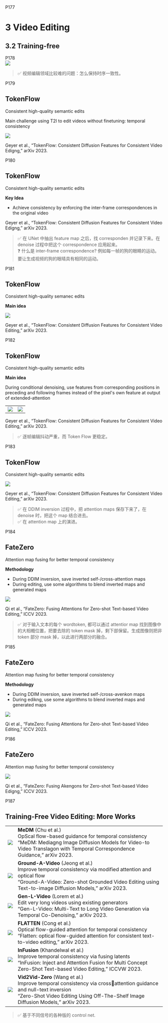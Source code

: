 
P177  
# 3 Video Editing

## 3.2 Training-free

P178   
![](../../assets/08-178.png) 

> &#x2705; 视频编辑领域比较难的问题：怎么保持时序一致性。   

P179   
## TokenFlow

Consistent high-quality semantic edits

Main challenge using T2I to edit videos without finetuning: temporal consistency  

![](../../assets/08-179.png) 

Geyer et al., “TokenFlow: Consistent Diffusion Features for Consistent Video Edigng,” arXiv 2023.    

P180   
## TokenFlow

Consistent high-quality semantic edits

**Key Idea**

 - Achieve consistency by enforcing the inter-frame correspondences in the original video   

Geyer et al., “TokenFlow: Consistent Diffusion Features for Consistent Video Edigng,” arXiv 2023.     

> &#x2705; 在 UNet 中抽出 feature map 之后，找 corresponden 并记录下来。在 denoise 过程中把这个 correspondence 应用起来。   
> &#x2753; 什么是 inter-frame correspondence? 例如每一帧的狗的眼睛的运动。要让生成视频的狗的眼晴具有相同的运动。   


P181   
## TokenFlow   

Consistent high-quality semanec edits

**Main idea**

![](../../assets/08-181.png) 

Geyer et al., “TokenFlow: Consistent Diffusion Features for Consistent Video Editing,” arXiv 2023.    

P182   
## TokenFlow

Consistent high-quality semantic edits

**Main idea**

During conditional denoising, use features from corresponding positions in preceding and following frames instead of the pixel's own feature at output of extended-attention

|||
|--|--|
| ![](../../assets/08-182.png)  | ![](../../assets/08-182-1.png)  |


Geyer et al., “TokenFlow: Consistent Diffusion Features for Consistent Video Editing,” arXiv 2023.    

> &#x2705; 逐帧编辑抖动严重，而 Token Flow 更稳定。   


P183   
## TokenFlow

Consistent high-quality semantic edits

![](../../assets/08-183.png) 

  
Geyer et al., “TokenFlow: Consistent Diffusion Features for Consistent Video Editing,” arXiv 2023.   

> &#x2705; 在 DDIM inversion 过程中，把 attention maps 保存下来了，在 denoise 时，把这个 map 结合进去。    
> &#x2705; 在 attention map 上的演进。    

P184   
## FateZero   

Attention map fusing for better temporal consistency

**Methodology** 

 - During DDIM inversion, save inverted self-/cross-attention maps    
 - During editing, use some algorithms to blend inverted maps and generated maps   

![](../../assets/08-184.png) 

Qi et al., “FateZero: Fusing Attentions for Zero-shot Text-based Video Editing,” ICCV 2023.    

> &#x2705; 对于输入文本的每个 wordtoken, 都可以通过 attentior map 找到图像中的大相概位置，把要去除的 token mask 掉，剩下部保留。生成图像则把非 token 部分 mask 掉，以此进行两部分的融合。   


P185   
## FateZero   

Attention map fusing for better temporal consistency

**Methodology**

 - During DDIM inversion, save inverted self-/cross-avenkon maps   
 - During edikng, use some algorithms to blend inverted maps and generated maps   

![](../../assets/08-185.png) 

Qi et al., “FateZero: Fusing Attentions for Zero-shot Text-based Video Editing,” ICCV 2023.    


P186    
## FateZero  

Attention map fusing for better temporal consistency

![](../../assets/08-186.png) 

Qi et al., “FateZero: Fusing Akengons for Zero-shot Text-based Video Edigng,” ICCV 2023.    

P187   
## Training-Free Video Editing: More Works


|||
|--|--|
| ![](../../assets/08-187-1.png)  | **MeDM** (Chu et al.) <br> OpScal flow-based guidance for temporal consistency <br> “MeDM: Mediagng Image Diffusion Models for Video-to Video Translagon with Temporal Correspondence Guidance,” arXiv 2023. |
| ![](../../assets/08-187-2.png) | **Ground-A-Video** (Jeong et al.) <br> Improve temporal consistency via modified attention and optical flow <br> “Ground-A-Video: Zero-shot Grounded Video Editing using Text-to-image Diffusion Models,” arXiv 2023. |
| ![](../../assets/08-187-3.png)  | **Gen-L-Video** (Lorem et al.) <br> Edit very long videos using existing generators <br> “Gen-L-Video: Multi-Text to Long Video Generation via Temporal Co-Denoising,” arXiv 2023.  |
| ![](../../assets/08-187-4.png)  | **FLATTEN** (Cong et al.) <br> Optical flow-guided attention for temporal consistency <br> “Flatten: optical flow-guided attention for consistent text-to-video editing,” arXiv 2023. |
| ![](../../assets/08-187-5.png) | **InFusion** (Khandelwal et al.) <br> Improve temporal consistency via fusing latents <br> “InFusion: Inject and Attention Fusion for Multi Concept Zero-Shot Text-based Video Editing,” ICCVW 2023.  |
| ![](../../assets/08-187-6.png)  | **Vid2Vid-Zero** (Wang et al.) <br> Improve temporal consistency via cross￾attention guidance and null-text inversion <br> “Zero-Shot Video Editing Using Off-The-Shelf Image Diffusion Models,” arXiv 2023. |


> &#x2705; 基于不同信号的各种版的 control net.   